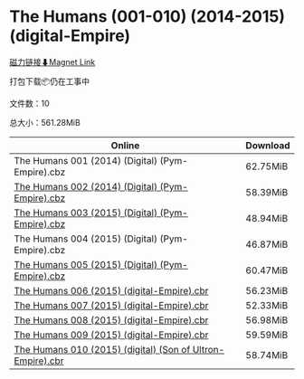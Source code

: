# The Humans (001-010) (2014-2015) (digital-Empire)

[磁力链接⬇Magnet Link](magnet:?xt=urn:btih:8c68f0dcae705db78e9bfa4f367d9443861e88bf&dn=The%20Humans%20%28001-010%29%20%282014-2015%29%20%28digital-Empire%29)

打包下载📦仍在工事中

文件数：10

总大小：561.28MiB

Online | Download
--- | ---
The Humans 001 (2014) (Digital) (Pym-Empire).cbz | 62.75MiB
[The Humans 002 (2014) (Digital) (Pym-Empire).cbz](https://github.com/alicewish/markdown/blob/master/comic/Humans-002-2014-Digital-Pym-Empire-cbz.md) | 58.39MiB
[The Humans 003 (2015) (Digital) (Pym-Empire).cbz](https://github.com/alicewish/markdown/blob/master/comic/Humans-003-2015-Digital-Pym-Empire-cbz.md) | 48.94MiB
The Humans 004 (2015) (Digital) (Pym-Empire).cbz | 46.87MiB
[The Humans 005 (2015) (Digital) (Pym-Empire).cbz](https://github.com/alicewish/markdown/blob/master/comic/Humans-005-2015-Digital-Pym-Empire-cbz.md) | 60.47MiB
[The Humans 006 (2015) (digital-Empire).cbr](https://github.com/alicewish/markdown/blob/master/comic/Humans-006-2015-digital-Empire-cbr.md) | 56.23MiB
[The Humans 007 (2015) (digital-Empire).cbr](https://github.com/alicewish/markdown/blob/master/comic/Humans-007-2015-digital-Empire-cbr.md) | 52.33MiB
[The Humans 008 (2015) (digital-Empire).cbr](https://github.com/alicewish/markdown/blob/master/comic/Humans-008-2015-digital-Empire-cbr.md) | 56.98MiB
[The Humans 009 (2015) (digital-Empire).cbr](https://github.com/alicewish/markdown/blob/master/comic/Humans-009-2015-digital-Empire-cbr.md) | 59.59MiB
[The Humans 010 (2015) (digital) (Son of Ultron-Empire).cbr](https://github.com/alicewish/markdown/blob/master/comic/Humans-010-2015-digital-Son-of-Ultron-Empire-cbr.md) | 58.74MiB